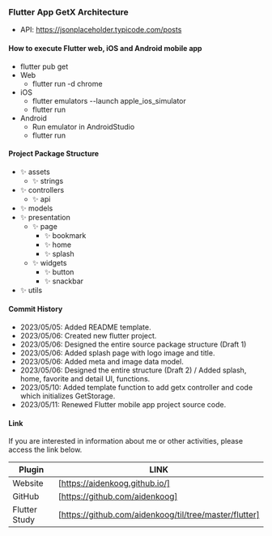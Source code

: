 ### Flutter App GetX Architecture

- API: https://jsonplaceholder.typicode.com/posts

#### How to execute Flutter web, iOS and Android mobile app

- flutter pub get
- Web
  - flutter run -d chrome
- iOS
  - flutter emulators --launch apple_ios_simulator
  - flutter run
- Android
  - Run emulator in AndroidStudio
  - flutter run

#### Project Package Structure

- ✨ assets
  - ✨ strings
- ✨ controllers
  - ✨ api
- ✨ models
- ✨ presentation
  - ✨ page
    - ✨ bookmark
    - ✨ home
    - ✨ splash
  - ✨ widgets
    - ✨ button
    - ✨ snackbar
- ✨ utils

#### Commit History

- 2023/05/05: Added README template.
- 2023/05/06: Created new flutter project.
- 2023/05/06: Designed the entire source package structure (Draft 1)
- 2023/05/06: Added splash page with logo image and title.
- 2023/05/06: Added meta and image data model.
- 2023/05/06: Designed the entire structure (Draft 2) / Added splash, home, favorite and detail UI, functions.
- 2023/05/10: Added template function to add getx controller and code which initializes GetStorage.
- 2023/05/11: Renewed Flutter mobile app project source code.

#### Link

If you are interested in information about me or other activities, please access the link below.

| Plugin        | LINK                                                   |
| ------------- | ------------------------------------------------------ |
| Website       | [https://aidenkoog.github.io/]                         |
| GitHub        | [https://github.com/aidenkoog]                         |
| Flutter Study | [https://github.com/aidenkoog/til/tree/master/flutter] |
